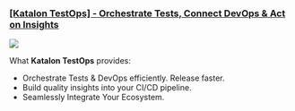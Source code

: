 ### [[Katalon TestOps] - Orchestrate Tests, Connect DevOps & Act on Insights](https://www.katalon.com/testops/)

<img src="https://d1h3p5fzmizjvp.cloudfront.net/themes/katalon_4/images/pages/testops_landing_page/new_2021/banner%20img_2.png">

What **Katalon TestOps** provides:

- Orchestrate Tests & DevOps efficiently. Release faster.
- Build quality insights into your CI/CD pipeline.
- Seamlessly Integrate Your Ecosystem.
